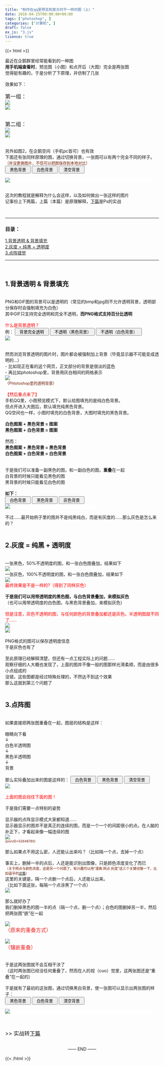 ```yaml
---
title: "制作在qq里预览和放大时不一样的图（上）"
date: 2016-04-25T00:00:00+09:00
tags: ["photoshop", ]
categories: ["计算机", ]
draft: false
ex_js: "3.js"
lisence: true
---
```

{{< html >}}
<!-- html -->
<p>
最近在企鹅群里经常能看到的一种图
<br /><b>用手机端查看时</b>，预览图（小图）和点开后（大图）完全是两张图
<br />觉得挺有趣的，于是分析了下原理，并仿制了几张
<br /><br />效果如下：
<br />
<br /><span style="font-size:1.25em">第一组：</span>
<br /><img src="/images/blog/3/001.jpg">
<br /><img src="/images/blog/3/002.jpg">
<br /><br />
<br /><span style="font-size:1.25em">第二组：</span>
<br /><img src="/images/blog/3/003.jpg">
<br /><img src="/images/blog/3/004.jpg">
<br /><br />
<br />另外如图2，在企鹅空间（手机pc皆可）也有效
<br />下面还有张同样原理的图，通过切换背景，一张图可以有两个完全不同的样子。
<br /><span style="font-size:0.9em;color:#6f1a00;">（并没更换图片，不信可以把图保存到本地对比）</span>
<br />
<button type="button" onclick="set_bk('img01', 'bk')">&nbsp&nbsp黑色背景&nbsp&nbsp</button>
<button type="button" onclick="set_bk('img01', 'wt')">&nbsp&nbsp白色背景&nbsp&nbsp</button>
<button type="button" onclick="set_bk('img01', 'cls')">&nbsp&nbsp清空背景&nbsp&nbsp</button>
</p>

<div id="img01" style="background:#ffffff;width:480px;"><img src="/images/blog/3/example.png"></div>

<br />这次的教程就是解释为什么会这样，以及如何做出一张这样的图片
<br />记事份上下两篇，上篇（本篇）是原理解释，<a href="../4">下篇</a>是Ps的实战
</p>
<br /><HR>
<a name="g1"></a>
<h3>目录：</h3>
<a href="#g1">1.背景透明 & 背景填充</a>
<br /><a href="#g2">2.灰度 = 纯黑 + 透明度</a>
<br /><a href="#g3">3.点阵错觉</a>
<br /><HR>
<br />
<h2>1.背景透明 & 背景填充</h2>
<br />PNG和GIF图的背景可以是透明的（常见的bmp和jpg则不允许透明背景，透明部分保存时会强制填充为白色）
<br />其中GIF只支持完全透明和完全不透明，<b>而PNG格式支持百分比透明</b>
<br /><br /><span style="color:#ff0000;">什么是背景透明？</span>
<br />例：
<button id="changeback01" type="button" onclick="set_bk('img02', 'cls')">&nbsp 背景完全透明 &nbsp </button>
<button id="changeback01" type="button" onclick="set_bk('img02', 'bk')">&nbsp 不透明（黑色背景）&nbsp </button>
<button id="changeback01" type="button" onclick="set_bk('img02', 'wt')">&nbsp 不透明（白色背景） &nbsp </button>
<br />
<img id="img02" src="/images/blog/3/murasame_cl.png"><img>
<br /><br />
<br />然而浏览背景透明的图片时，图片都会被强制加上背景（毕竟显示器不可能变成透明的...）
<br /> - 比如现正在看的这个网页，正文部分的背景是很淡的蓝色
<br /> - 再比如photoshop里，背景用灰白相间的网格表示
<br /><img src="/images/blog/3/005.jpg"><img>
<br /><span style="font-size:0.9em;color:#6f1a00;">（Phtotoshop里的透明背景）</span>
<br /><br /><span style="color: #f00000;">【然后重点来了】 </span>
<br />手机QQ里，小图预览模式下，默认给图填充的是纯白色背景。
<br />但点开进入大图后，默认填充纯黑色背景。
<br />QQ空间也一样，小图时填充的白色背景，大图时填充的黑色背景。
<br />
<br /><b>白色图案 + 黑色背景 = 图案</b>
<br /><b>黑色图案 + 白色背景 = 图案</b>
<br /><br />然而：
<br /><b>黑色图案 + 黑色背景 = 黑色背景</b>
<br /><b>白色图案 + 白色背景 = 白色背景</b>
<br /><br />
<br />于是我们可以准备一副黑色的图，和一副白色的图，<b>重叠</b>在一起
<br />白背景的时候只能看见黑色的图
<br />黑背景的时候只能看见白色的图
<br />
<br /><b>如下：</b>
<br />
<button type="button" onclick="set_bk('img03', 'wt')">&nbsp 白色背景 &nbsp </button>
<button type="button" onclick="set_bk('img03', 'bk')">&nbsp 黑色背景 &nbsp </button>
<button type="button" onclick="set_bk('img03', 'cls', '#aaaaaa')">&nbsp 灰色背景 &nbsp </button>
<br /><div id="img03" style="background:#ffffff;width:300px"><img src="/images/blog/3/example2.png"><img></div>
<a name="g2"></a>
<br />不过……最开始例子里的图并不是纯黑纯白，而是有灰度的……那么灰色是怎么来的？
<br />
<br />
<h2>2.灰度 = 纯黑 + 透明度</h2>
<br />一张黑色，50%不透明度的图，和一张白色图叠加，结果如下
<br /><img src="/images/blog/3/example3.png">
<br />一张灰色，100%不透明度的图，和一张白色图叠加，结果如下
<br /><img src="/images/blog/3/example4.png">
<br /><span style="color: #ff0000;">最终效果是不是一样的?（得到了同样灰色）</span>
<br />
<br /><b>于是我们可以用带透明度的黑色图，与白色背景叠加，来模拟灰色</b>
<br />（也可以用带透明度的白色图，与黑色背景叠加，来模拟灰色）
<br />
<br /><span style="color: #ff0000;">但是注意，灰色不透明的图，与任何颜色的背景叠加都还是灰色。半透明图就不同了……</span>
<br /><img src="/images/blog/3/example5.png">
<br /><img src="/images/blog/3/example6.png">
<br />
<br />PNG格式的图可以保存透明度信息
<br />于是灰色也有了
<br /><a name="g3"></a>
<br />至此原理已经解释清楚，但还有一点工程实际上的问题……
<br />观察仔细的人大概也发现了，上面的图并不像一般的图那样光滑柔顺，而是由很多小点组成的
<br />没错，这些图都是经过特殊处理的，不然达不到这个效果
<br />那么这就到第三个问题了
<br />
<br />
<h2>3.点阵图</h2>
<br />如果直接把两张图重叠在一起，图层的结构是这样：
<br />
<br />眼睛向下看
<br />↓
<br />白色半透明图
<br />↓
<br />黑色半透明图
<br />↓
<br />背景
<br />
<br />那么实际叠加出来的图是这样的：
<button type="button" onclick="set_bk('img04', 'wt')">&nbsp 白色背景 &nbsp </button>
<button type="button" onclick="set_bk('img04', 'bk')">&nbsp 黑色背景 &nbsp </button>
<button type="button" onclick="set_bk('img04', 'cls')">&nbsp 清空背景 &nbsp </button>
<br /><div id="img04"><img src="/images/blog/3/example7.png"></div>
<br /><span style="color: #ff0000;">上面的图会挡住下面的图！</span>
<br />
<br />于是我们需要一点特别的姿势
<br />
<br />显示器的点阵显示模式大家都知道……
<br />显示器显示的图并不是真正的连续的图，而是一个一个的间距很小的点。在人脑的补正下，才看起来像一幅连续的图
<br /><img src="/images/blog/3/006.jpg">
<br /><span style="font-size:0.75em;color:#6f1a00;">(pixivID=52648780)</span>
<br />
<br />那么如果点不用这么密，人还能认出来吗？（比如隔一个点，去掉一个点）
<br />
<br />事实上，删掉一半的点后，人还是能识别出图像，只是颜色浓度变化了而已
<br /><span style="font-size:0.8em;color:#6f1a00;">
（关于网点与颜色浓度，这是另一个问题了，有兴趣可以用“漫画 网点 灰度”这三个关键词搜一下，比如逼乎的<a href="http://www.zhihu.com/question/28361212" target="_blank">这篇</a>）
</span>
<br />这里的关键是，隔一个点删一个点后，人还能认出来。
<br />（比如下面这张，每隔一个点涂黑了一个点）
<br /><img src="/images/blog/3/007.jpg">
<br /><br />那么就好办了
<br />我们删掉黑色的图一半的点（隔一个点，删一个点）；白色的图删掉另一半，然后把两张图“嵌”在一起
<br /><br />
<img src="/images/blog/3/ex01.jpg">
<br /><span style="font-size:1.2em;color:#ee2222;">（原来的重叠方式）</span><br /><br />
<img src="/images/blog/3/ex02.jpg">
<br /><span style="font-size:1.2em;color:#ee2222;">（镶嵌重叠）</span><br /><br />
<br />于是这两张图就不会互相干涉了
<br />（这时两张图已经没任何重叠了，然而在人的视（cuo）觉里，这两张图还是“重叠”在一起的）
<br />
<br />于是就有了最初的这张图，通过切换黑白背景，使一张图可以显示出两张图的样子：
<br />
<button id="changebk05" type="button" onclick="set_bk('img05', 'bk')">&nbsp&nbsp黑色背景&nbsp&nbsp</button>
<button id="changebk05" type="button" onclick="set_bk('img05', 'wt')">&nbsp&nbsp白色背景&nbsp&nbsp</button>
<button id="changebk05" type="button" onclick="set_bk('img05', 'cls')">&nbsp&nbsp清空背景&nbsp&nbsp</button>
</p>
<div id="img05" style="background:#ffffff;width:480px;"><img src="/images/blog/3/example.png"></div>
<br /><br />
<br /><span style="font-size:1.25em;">>> 实战转<a href="../4">下篇</a></span>
<br /><br />
<p align="center">—— END ——</p>
<!-- end html -->
{{< /html >}}
